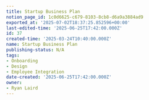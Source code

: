 ```yaml
---
title: Startup Business Plan
notion_page_id: 1c0d6625-c679-8103-8cb8-d6a9a3884ad9
exported_at: '2025-07-02T18:37:25.852596+00:00'
last-edited-time: '2025-06-25T17:42:00.000Z'
id: 37
created-time: '2025-03-24T10:40:00.000Z'
name: Startup Business Plan
publishing-status: N/A
tags:
- Onboarding
- Design
- Employee Integration
date-created: '2025-06-25T17:42:00.000Z'
owner:
- Ryan Laird
---
```


